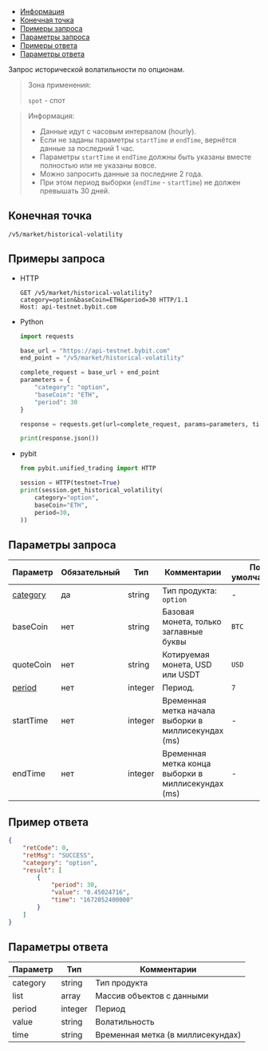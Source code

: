 - [Информация](#информация)
- [Конечная точка](#конечная-точка)
- [Примеры запроса](#примеры-запроса)
- [Параметры запроса](#параметры-запроса)
- [Примеры ответа](#примеры-ответа)
- [Параметры ответа](#параметры-ответа)

<a id="информация"></a>

Запрос исторической волатильности по опционам.

>Зона применения:  
>
>`spot` - спот  
<!-- -->
>Информация:
>
>- Данные идут с часовым интервалом (hourly).
>- Если не заданы параметры `startTime` и `endTime`, вернётся данные за последний 1 час.
>- Параметры `startTime` и `endTime` должны быть указаны вместе полностью или не указаны вовсе.
>- Можно запросить данные за последние 2 года.
>- При этом период выборки (`endTime` - `startTime`) не должен превышать 30 дней.

<a id="конечная-точка"></a>

## Конечная точка

`/v5/market/historical-volatility`

<a id="примеры-запроса"></a>

## Примеры запроса

- HTTP

  ```http
  GET /v5/market/historical-volatility?category=option&baseCoin=ETH&period=30 HTTP/1.1
  Host: api-testnet.bybit.com
  ```

- Python

  ```python
  import requests

  base_url = "https://api-testnet.bybit.com"
  end_point = "/v5/market/historical-volatility"

  complete_request = base_url + end_point
  parameters = {
      "category": "option",
      "baseCoin": "ETH",
      "period": 30
  }
  
  response = requests.get(url=complete_request, params=parameters, timeout=10)

  print(response.json())
  ```

- pybit

  ```python
  from pybit.unified_trading import HTTP

  session = HTTP(testnet=True)
  print(session.get_historical_volatility(
      category="option",
      baseCoin="ETH",
      period=30,
  ))
  ```

<a id="параметры-запроса"></a>

## Параметры запроса

|Параметр  	                  |Обязательный	 |Тип   	  |Комментарии                       |По умолчанию|
|-----------------------------|--------------|------------|----------------------------------|------------|
|[category](<../19.Определения значений в запросах и ответах.md#category>)  |да            |string    |Тип продукта: `option`     |-           |
|baseCoin	      	         	      	         	                  |нет      	 |string    |Базовая монета, только заглавные буквы           |`BTC`   |
|quoteCoin  	                  |нет	 |string   	  |Котируемая монета, USD или USDT                    |`USD`     |
|[period](<../19.Определения значений в запросах и ответах.md#optionPeriod>)  	                  |нет	 |integer   	  |Период.                       |`7`      |
|startTime	              |нет           |integer   |Временная метка начала выборки в миллисекундах (ms)     |-           |
|endTime             |нет      	   |integer   |Временная метка конца выборки в миллисекундах (ms)     |-           |

<a id="примеры-ответа"></a>

## Пример ответа

```json
{
    "retCode": 0,
    "retMsg": "SUCCESS",
    "category": "option",
    "result": [
        {
            "period": 30,
            "value": "0.45024716",
            "time": "1672052400000"
        }
    ]
}
```

<a id="параметры-ответа"></a>

## Параметры ответа

|Параметр  |Тип       |Комментарии                                             |
|----------|----------|--------------------------------------------------------|
|category  |string       |Тип продукта                                             |
|list  |array       |Массив объектов с данными                                             |
|period  |integer       |Период                                             |
|value  |string       |Волатильность                                             |
|time  |string       |Временная метка (в миллисекундах)                                             |
